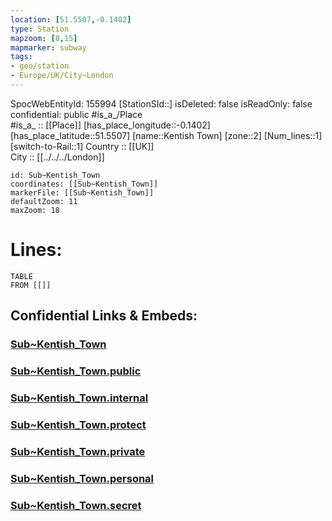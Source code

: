 ```yaml
---
location: [51.5507,-0.1402] 
type: Station 
mapzoom: [8,15] 
mapmarker: subway 
tags:
- geo/station
- Europe/UK/City~London
---
```

SpocWebEntityId: 155994
[StationSId::] 
isDeleted: false
isReadOnly: false
confidential: public
#is_a_/Place  
#is_a_ :: [[Place]] 
[has_place_longitude::-0.1402] 
[has_place_latitude::51.5507] 
[name::Kentish Town] 
[zone::2] 
[Num_lines::1] 
[switch-to-Rail::1] 
Country :: [[UK]]  
City :: [[../../../London]]  


```leaflet
id: Sub~Kentish_Town
coordinates: [[Sub~Kentish_Town]] 
markerFile: [[Sub~Kentish_Town]] 
defaultZoom: 11 
maxZoom: 18
```


# Lines: 
```dataview
TABLE 
FROM [[]] 
```


## Confidential Links & Embeds: 

### [Sub~Kentish_Town](/_Standards/Earth/Continent/Europe/Europe~North/UK/England/Regions~England/London,Greater/cities~GreaterLondon/Underground/Station/Sub~Kentish_Town.md) 

### [Sub~Kentish_Town.public](/_public/Earth/Continent/Europe/Europe~North/UK/England/Regions~England/London,Greater/cities~GreaterLondon/Underground/Station/Sub~Kentish_Town.public.md) 

### [Sub~Kentish_Town.internal](/_internal/Earth/Continent/Europe/Europe~North/UK/England/Regions~England/London,Greater/cities~GreaterLondon/Underground/Station/Sub~Kentish_Town.internal.md) 

### [Sub~Kentish_Town.protect](/_protect/Earth/Continent/Europe/Europe~North/UK/England/Regions~England/London,Greater/cities~GreaterLondon/Underground/Station/Sub~Kentish_Town.protect.md) 

### [Sub~Kentish_Town.private](/_private/Earth/Continent/Europe/Europe~North/UK/England/Regions~England/London,Greater/cities~GreaterLondon/Underground/Station/Sub~Kentish_Town.private.md) 

### [Sub~Kentish_Town.personal](/_personal/Earth/Continent/Europe/Europe~North/UK/England/Regions~England/London,Greater/cities~GreaterLondon/Underground/Station/Sub~Kentish_Town.personal.md) 

### [Sub~Kentish_Town.secret](/_secret/Earth/Continent/Europe/Europe~North/UK/England/Regions~England/London,Greater/cities~GreaterLondon/Underground/Station/Sub~Kentish_Town.secret.md)

